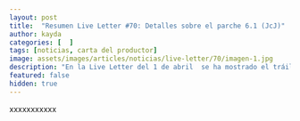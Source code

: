 ```yaml
---
layout: post
title:  "Resumen Live Letter #70: Detalles sobre el parche 6.1 (JcJ)"
author: kayda
categories: [  ]
tags: [noticias, carta del productor]
image: assets/images/articles/noticias/live-letter/70/imagen-1.jpg
description: "En la Live Letter del 1 de abril  se ha mostrado el tráiler del parche 6.1 y se han dado más detalles sobre las próximas novedades."
featured: false
hidden: true
---
```

xxxxxxxxxxx